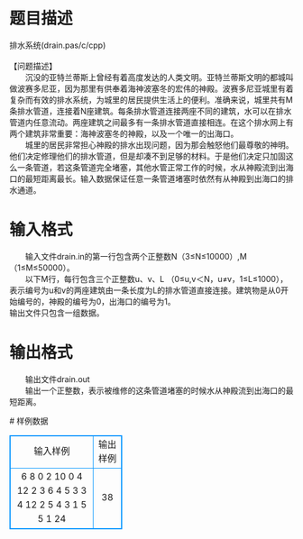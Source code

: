 # 

 
 # 题目描述 
<p>
排水系统(drain.pas/c/cpp)<br><br>【问题描述】<br>　　沉没的亚特兰蒂斯上曾经有着高度发达的人类文明。亚特兰蒂斯文明的都城叫做波赛多尼亚，因为那里有供奉着海神波塞冬的宏伟的神殿。波赛多尼亚城里有着复杂而有效的排水系统，为城里的居民提供生活上的便利。准确来说，城里共有M条排水管道，连接着N座建筑。每条排水管道连接两座不同的建筑，水可以在排水管道内任意流动。两座建筑之间最多有一条排水管道直接相连。在这个排水网上有两个建筑非常重要：海神波塞冬的神殿，以及一个唯一的出海口。<br>　　城里的居民非常担心神殿的排水出现问题，因为那会触怒他们最尊敬的神明。他们决定修理他们的排水管道，但是却凑不到足够的材料。于是他们决定只加固这么一条管道，若这条管道完全堵塞，其他水管正常工作的时候，水从神殿流到出海口的最短距离最长。输入数据保证任意一条管道堵塞时依然有从神殿到出海口的排水通道。<br></p> 

 
 # 输入格式 
<p>
　　输入文件drain.in的第一行包含两个正整数N（3≤N≤10000）,M（1≤M≤50000）。<br>　　以下M行，每行包含三个正整数u、v、L （0≤u,v＜N，u≠v，1≤L≤1000），表示编号为u和v的两座建筑由一条长度为L的排水管道直接连接。建筑物是从0开始编号的，神殿的编号为0，出海口的编号为1。<br>输出文件只包含一组数据。<br></p> 

 
 # 输出格式 
<p>
　　输出文件drain.out<br>　　输出一个正整数，表示被维修的这条管道堵塞的时候水从神殿流到出海口的最短距离。</p> 
# 样例数据
<style>
        table,table tr th, table tr td { border:1px solid #0094ff; }
        table { width: 200px; min-height: 25px; line-height: 25px; text-align: center; border-collapse: collapse;}   
    </style>
<table>
	<tr>
		<td>输入样例</td>
		<td>输出样例</td>
	</tr>
<tr><td>6 8
0 2 10
0 4 12
2 3 6
4 5 3
3 4 12
2 5 4
3 1 5
5 1 24</td><td>
38</td></tr></table>
